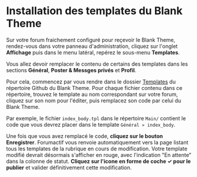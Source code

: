 # Installation des templates du Blank Theme

Sur votre forum fraichement configuré pour reçevoir le Blank Theme, rendez-vous dans votre panneau d'administration, cliquez sur l'onglet **Affichage** puis dans le menu latéral, repérez le sous-menu **Templates**. 

Vous allez devoir remplacer le contenu de certains des templates dans les sections **Général**, **Poster & Messges privés** et **Profil**.

Pour cela, commencez par vous rendre dans le dossier [Templates](../Templates/) du répertoire Github du Blank Theme. Pour chaque fichier contenu dans ce répertoire, trouvez le template au nom correspondant sur votre forum, cliquez sur son nom pour l'éditer, puis remplacez son code par celui du Blank Theme. 

Par exemple, le fichier `index_body.tpl` dans le répertoire `Main/` contient le code que vous devrez placer dans le template `Général » index_body`. 

Une fois que vous avez remplacé le code, **cliquez sur le bouton Enregistrer**. Forumactif vous renvoie automatiquement vers la page listant tous les templates de la rubrique en cours de modification. Votre template modifié devrait désormais s'afficher en rouge, avec l'indication "En attente" dans la colonne de statut. **Cliquez sur l'icone en forme de coche ✓ pour le publier** et valider définitivement cette modification.
